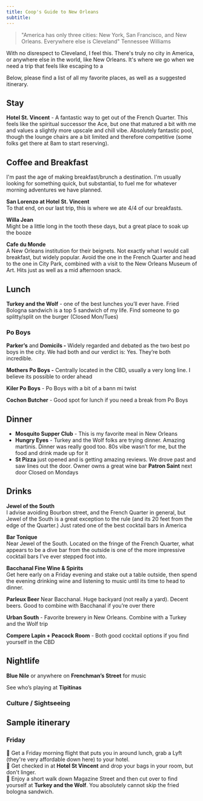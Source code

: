 ```yaml
---
title: Coop's Guide to New Orleans
subtitle:
---
```


> "America has only three cities: New York, San Francisco, and New Orleans. Everywhere else is Cleveland"
Tennessee Williams

With no disrespect to Cleveland, I feel this. There's truly no city in America, or anywhere else in the world, like New Orleans. It's where we go when we need a trip that feels like escaping to a 

Below, please find a list of all my favorite places, as well as a suggested itinerary. 


## Stay

**Hotel St. Vincent**  - A fantastic way to get out of the French Quarter. This feels like the spiritual successor the Ace, but one that matured a bit with me and values a slightly more upscale and chill vibe. Absolutely fantastic pool, though the lounge chairs are a bit limited and therefore competitive (some folks get there at 8am to start reserving). 

## Coffee and Breakfast

I'm past the age of making breakfast/brunch a destination. I'm usually looking for something quick, but substantial, to fuel me for whatever morning adventures we have planned.

**San Lorenzo at Hotel St. Vincent**  
To that end, on our last trip, this is where we ate 4/4 of our breakfasts. 

**Willa Jean**  
Might be a little long in the tooth these days, but a great place to soak up the booze 

**Cafe du Monde**  
A New Orleans institution for their beignets. Not exactly what I would call breakfast, but widely popular. Avoid the one in the French Quarter and head to the one in City Park, combined with a visit to the New Orleans Museum of Art. Hits just as well as a mid afternoon snack.

## Lunch

**Turkey and the Wolf** - one of the best lunches you’ll ever have. Fried Bologna sandwich is a top 5 sandwich of my life. Find someone to go splitty/split on the burger (Closed Mon/Tues)

### Po Boys 

**Parker’s** and **Domicils -** Widely regarded and debated as the two best po boys in the city. We had both and our verdict is: Yes. They’re both incredible. 

**Mothers Po Boys -** Centrally located in the CBD, usually a very long line. I believe its possible to order ahead

**Kiler Po Boys** - Po Boys with a bit of a bann mi twist

**Cochon Butcher** - Good spot for lunch if you need a break from Po Boys 

  

  

## Dinner

- **Mosquito Supper Club** - This is my favorite meal in New Orleans
- **Hungry Eyes** - Turkey and the Wolf folks are trying dinner. Amazing martinis. Dinner was really good too. 80s vibe wasn’t for me, but the food and drink made up for it
- **St Pizza** just opened and is getting amazing reviews. We drove past and saw lines out the door. Owner owns a great wine bar **Patron Saint** next door Closed on Mondays

  

  

## Drinks

**Jewel of the South**  
I advise avoiding Bourbon street, and the French Quarter in general, but Jewel of the South is a great exception to the rule (and its 20 feet from the edge of the Quarter.) Just rated one of the best cocktail bars in America

**Bar Tonique**   
Near Jewel of the South. Located on the fringe of the French Quarter, what appears to be a dive bar from the outside is one of the more impressive cocktail bars I’ve ever stepped foot into.

**Bacchanal Fine Wine & Spirits**  
Get here early on a Friday evening and stake out a table outside, then spend the evening drinking wine and listening to music until its time to head to dinner.

**Parleux Beer** 
Near Bacchanal. Huge backyard (not really a yard). Decent beers. Good to combine with Bacchanal if you’re over there

**Urban South** - Favorite brewery in New Orleans. Combine with a Turkey and the Wolf trip

**Compere Lapin + Peacock Room** - Both good cocktail options if you find yourself in the CBD
  

## Nightlife

**Blue Nile** or anywhere on **Frenchman’s Street** for music

See who’s playing at **Tipitinas**


### Culture / Sightseeing


## Sample itinerary

### Friday 
🛬 Get a Friday morning flight that puts you in around lunch, grab a Lyft (they're very affordable down here) to your hotel.  
🏨 Get checked in at **Hotel St Vincent** and drop your bags in your room, but don't linger.  
🥪 Enjoy a short walk down Magazine Street and then cut over to find yourself at **Turkey and the Wolf**. You absolutely cannot skip the fried bologna sandwich. 


